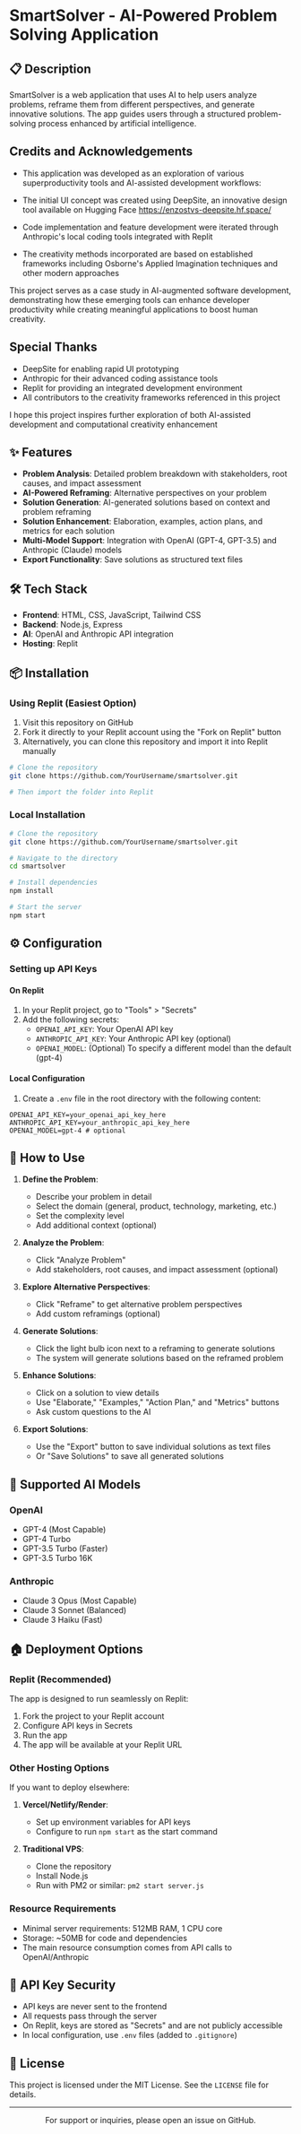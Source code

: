 # SmartSolver - AI-Powered Problem Solving Application


## 📋 Description

SmartSolver is a web application that uses AI to help users analyze problems, reframe them from different perspectives, and generate innovative solutions. The app guides users through a structured problem-solving process enhanced by artificial intelligence. 

## Credits and Acknowledgements

- This application was developed as an exploration of various superproductivity tools and AI-assisted development workflows:

- The initial UI concept was created using DeepSite, an innovative design tool available on Hugging Face https://enzostvs-deepsite.hf.space/
- Code implementation and feature development were iterated through Anthropic's local coding tools integrated with Replit

- The creativity methods incorporated are based on established frameworks including Osborne's Applied Imagination techniques and other modern approaches

This project serves as a case study in AI-augmented software development, demonstrating how these emerging tools can enhance developer productivity while creating meaningful applications to boost human creativity.

## Special Thanks

- DeepSite for enabling rapid UI prototyping
- Anthropic for their advanced coding assistance tools
- Replit for providing an integrated development environment
- All contributors to the creativity frameworks referenced in this project

I hope this project inspires further exploration of both AI-assisted development and computational creativity enhancement

## ✨ Features

- **Problem Analysis**: Detailed problem breakdown with stakeholders, root causes, and impact assessment
- **AI-Powered Reframing**: Alternative perspectives on your problem
- **Solution Generation**: AI-generated solutions based on context and problem reframing
- **Solution Enhancement**: Elaboration, examples, action plans, and metrics for each solution
- **Multi-Model Support**: Integration with OpenAI (GPT-4, GPT-3.5) and Anthropic (Claude) models
- **Export Functionality**: Save solutions as structured text files

## 🛠️ Tech Stack

- **Frontend**: HTML, CSS, JavaScript, Tailwind CSS
- **Backend**: Node.js, Express
- **AI**: OpenAI and Anthropic API integration
- **Hosting**: Replit

## 📦 Installation

### Using Replit (Easiest Option)

1. Visit this repository on GitHub
2. Fork it directly to your Replit account using the "Fork on Replit" button
3. Alternatively, you can clone this repository and import it into Replit manually

```bash
# Clone the repository
git clone https://github.com/YourUsername/smartsolver.git

# Then import the folder into Replit
```

### Local Installation

```bash
# Clone the repository
git clone https://github.com/YourUsername/smartsolver.git

# Navigate to the directory
cd smartsolver

# Install dependencies
npm install

# Start the server
npm start
```

## ⚙️ Configuration

### Setting up API Keys

#### On Replit
1. In your Replit project, go to "Tools" > "Secrets"
2. Add the following secrets:
   - `OPENAI_API_KEY`: Your OpenAI API key
   - `ANTHROPIC_API_KEY`: Your Anthropic API key (optional)
   - `OPENAI_MODEL`: (Optional) To specify a different model than the default (gpt-4)

#### Local Configuration
1. Create a `.env` file in the root directory with the following content:
```
OPENAI_API_KEY=your_openai_api_key_here
ANTHROPIC_API_KEY=your_anthropic_api_key_here
OPENAI_MODEL=gpt-4 # optional
```

## 🧠 How to Use

1. **Define the Problem**:
   - Describe your problem in detail
   - Select the domain (general, product, technology, marketing, etc.)
   - Set the complexity level
   - Add additional context (optional)

2. **Analyze the Problem**:
   - Click "Analyze Problem"
   - Add stakeholders, root causes, and impact assessment (optional)

3. **Explore Alternative Perspectives**:
   - Click "Reframe" to get alternative problem perspectives
   - Add custom reframings (optional)

4. **Generate Solutions**:
   - Click the light bulb icon next to a reframing to generate solutions
   - The system will generate solutions based on the reframed problem

5. **Enhance Solutions**:
   - Click on a solution to view details
   - Use "Elaborate," "Examples," "Action Plan," and "Metrics" buttons
   - Ask custom questions to the AI

6. **Export Solutions**:
   - Use the "Export" button to save individual solutions as text files
   - Or "Save Solutions" to save all generated solutions

## 🔄 Supported AI Models

### OpenAI
- GPT-4 (Most Capable)
- GPT-4 Turbo
- GPT-3.5 Turbo (Faster)
- GPT-3.5 Turbo 16K

### Anthropic
- Claude 3 Opus (Most Capable)
- Claude 3 Sonnet (Balanced)
- Claude 3 Haiku (Fast)

## 🏠 Deployment Options

### Replit (Recommended)
The app is designed to run seamlessly on Replit:
1. Fork the project to your Replit account
2. Configure API keys in Secrets
3. Run the app
4. The app will be available at your Replit URL

### Other Hosting Options
If you want to deploy elsewhere:

1. **Vercel/Netlify/Render**:
   - Set up environment variables for API keys
   - Configure to run `npm start` as the start command

2. **Traditional VPS**:
   - Clone the repository
   - Install Node.js
   - Run with PM2 or similar: `pm2 start server.js`

### Resource Requirements
- Minimal server requirements: 512MB RAM, 1 CPU core
- Storage: ~50MB for code and dependencies
- The main resource consumption comes from API calls to OpenAI/Anthropic

## 🔐 API Key Security

- API keys are never sent to the frontend
- All requests pass through the server
- On Replit, keys are stored as "Secrets" and are not publicly accessible
- In local configuration, use `.env` files (added to `.gitignore`)

## 📜 License

This project is licensed under the MIT License. See the `LICENSE` file for details.

---

<p align="center">
  For support or inquiries, please open an issue on GitHub.
</p>
